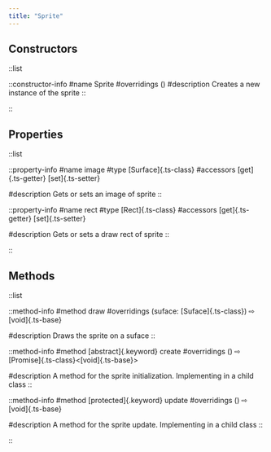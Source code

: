 ```yaml
---
title: "Sprite"
---
```


## Constructors

::list

::constructor-info
#name 
Sprite
#overridings
()
#description
Creates a new instance of the sprite
::

::

## Properties

::list

::property-info
#name
image
#type
[Surface]{.ts-class}
#accessors
[get]{.ts-getter} [set]{.ts-setter}

#description
Gets or sets an image of sprite
::

::property-info
#name
rect
#type
[Rect]{.ts-class}
#accessors
[get]{.ts-getter} [set]{.ts-setter}

#description
Gets or sets a draw rect of sprite
::

::

## Methods

::list

::method-info
#method
draw
#overridings
(suface: [Suface]{.ts-class}) ⇨ [void]{.ts-base}

#description
Draws the sprite on a suface
::

::method-info
#method
[abstract]{.keyword} create
#overridings
() ⇨ [Promise]{.ts-class}\<[void]{.ts-base}\>

#description
A method for the sprite initialization. Implementing in a child class
::

::method-info
#method
[protected]{.keyword} update
#overridings
() ⇨ [void]{.ts-base}

#description
A method for the sprite update. Implementing in a child class
::

::